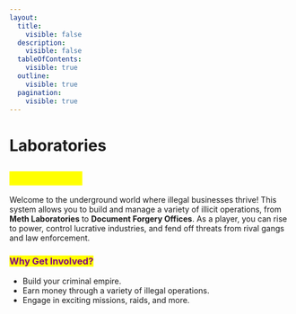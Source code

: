 ```yaml
---
layout:
  title:
    visible: false
  description:
    visible: false
  tableOfContents:
    visible: true
  outline:
    visible: true
  pagination:
    visible: true
---
```


# Laboratories

## <mark style="color:yellow;">Laboratories</mark>

Welcome to the underground world where illegal businesses thrive! This system allows you to build and manage a variety of illicit operations, from **Meth Laboratories** to **Document Forgery Offices**. As a player, you can rise to power, control lucrative industries, and fend off threats from rival gangs and law enforcement.

### <mark style="color:purple;">Why Get Involved?</mark>

* Build your criminal empire.
* Earn money through a variety of illegal operations.
* Engage in exciting missions, raids, and more.

